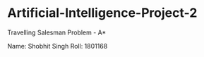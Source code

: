 # Artificial-Intelligence-Project-2
Travelling Salesman Problem - A*

Name: Shobhit Singh
Roll: 1801168
